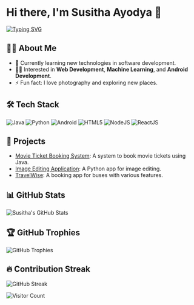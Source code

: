 # Hi there, I'm Susitha Ayodya 👋

[![Typing SVG](https://readme-typing-svg.herokuapp.com?size=24&color=3A98F0&lines=Software+Engineer;Web+Developer;Open+Source+Contributor)](https://git.io/typing-svg)

## 🙋‍♂️ About Me
- 🌱 Currently learning new technologies in software development.
- 👨‍💻 Interested in **Web Development**, **Machine Learning**, and **Android Development**.
- ⚡ Fun fact: I love photography and exploring new places.

## 🛠 Tech Stack
![Java](https://img.shields.io/badge/Java-ED8B00?style=for-the-badge&logo=java&logoColor=white)
![Python](https://img.shields.io/badge/Python-3776AB?style=for-the-badge&logo=python&logoColor=white)
![Android](https://img.shields.io/badge/Android-3DDC84?style=for-the-badge&logo=android&logoColor=white)
![HTML5](https://img.shields.io/badge/HTML5-E34F26?style=for-the-badge&logo=html5&logoColor=white)
![NodeJS](https://img.shields.io/badge/NodeJS-E34F26?style=for-the-badge&logo=NodeJS&logoColor=white)
![ReactJS](https://img.shields.io/badge/React-E34F26?style=for-the-badge&logo=React&logoColor=white)

## 🚀 Projects
- [Movie Ticket Booking System](https://github.com/Susitha05/Movie-ticket-booking-system): A system to book movie tickets using Java.
- [Image Editing Application](https://github.com/Susitha05/Image-Editing-application-): A Python app for image editing.
- [TravelWise](https://github.com/Susitha05/TravelWise): A booking app for buses with various features.

## 📊 GitHub Stats
![Susitha's GitHub Stats](https://github-readme-stats.vercel.app/api?username=Susitha05&show_icons=true&theme=radical)

## 🏆 GitHub Trophies
![GitHub Trophies](https://github-profile-trophy.vercel.app/?username=Susitha05&theme=dracula&row=1&column=7)

## 🔥 Contribution Streak
![GitHub Streak](https://github-readme-streak-stats.herokuapp.com/?user=Susitha05&theme=radical)

![Visitor Count](https://komarev.com/ghpvc/?username=Susitha05&color=blue)
